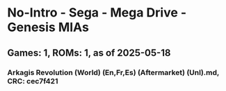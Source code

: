 # No-Intro - Sega - Mega Drive - Genesis MIAs
## Games: 1, ROMs: 1, as of 2025-05-18

### Arkagis Revolution (World) (En,Fr,Es) (Aftermarket) (Unl).md, CRC: cec7f421
